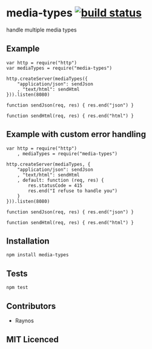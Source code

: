 # media-types [![build status][1]][2]

handle multiple media types

## Example

```
var http = require("http")
var mediaTypes = require("media-types")

http.createServer(mediaTypes({
    "application/json": sendJson
    , "text/html": sendHtml
})).listen(8080)

function sendJson(req, res) { res.end("json") }

function sendHtml(req, res) { res.end("html") }
```

## Example with custom error handling

```
var http = require("http")
    , mediaTypes = require("media-types")

http.createServer(mediaTypes, {
    "application/json": sendJson
    , "text/html": sendHtml
    , default: function (req, res) {
        res.statusCode = 415
        res.end("I refuse to handle you")
    }
})).listen(8080)

function sendJson(req, res) { res.end("json") }

function sendHtml(req, res) { res.end("html") }
```

## Installation

`npm install media-types`

## Tests

`npm test`

## Contributors

 - Raynos

## MIT Licenced

  [1]: https://secure.travis-ci.org/Raynos/media-types.png
  [2]: http://travis-ci.org/Raynos/media-types
